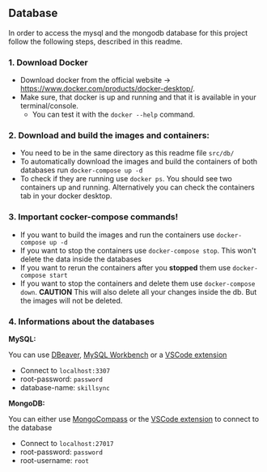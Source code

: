 ## Database

In order to access the mysql and the mongodb database for this project follow the following steps, described in this readme.

### 1. Download Docker

- Download docker from the official website -> https://www.docker.com/products/docker-desktop/.
- Make sure, that docker is up and running and that it is available in your terminal/console.
  - You can test it with the `docker --help` command.

### 2. Download and build the images and containers:

- You need to be in the same directory as this readme file `src/db/`
- To automatically download the images and build the containers of both databases run `docker-compose up -d`
- To check if they are running use `docker ps`. You should see two containers up and running. Alternatively you can check the containers tab in your docker desktop.

### 3. Important cocker-compose commands!

- If you want to build the images and run the containers use `docker-compose up -d`
- If you want to stop the containers use `docker-compose stop`. This won't delete the data inside the databases
- If you want to rerun the containers after you **stopped** them use `docker-compose start`
- If you want to stop the containers and delete them use `docker-compose down`. **CAUTION** This will also delete all your changes inside the db. But the images will not be deleted.

### 4. Informations about the databases

**MySQL:**

You can use [DBeaver](https://dbeaver.io/), [MySQL Workbench](https://www.mysql.com/products/workbench/) or a [VSCode extension](https://marketplace.visualstudio.com/items?itemName=cweijan.vscode-mysql-client2)

- Connect to `localhost:3307`
- root-password: `password`
- database-name: `skillsync`

**MongoDB:**

You can either use [MongoCompass](https://www.mongodb.com/products/tools/compass) or the [VSCode extension](https://code.visualstudio.com/docs/azure/mongodb) to connect to the database

- Connect to `localhost:27017`
- root-password: `password`
- root-username: `root`
